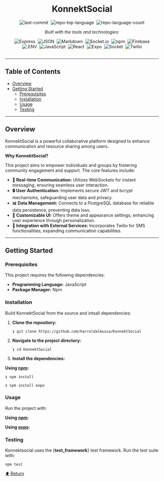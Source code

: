 <div class="text-center" align="center">
  <h1>KonnektSocial</h1>

<img alt="last-commit" src="https://img.shields.io/github/last-commit/harroldalmussa/KonnektSocial?style=flat&amp;logo=git&amp;logoColor=white&amp;color=0080ff" class="inline-block mx-1" style="margin: 0px 2px;">
<img alt="repo-top-language" src="https://img.shields.io/github/languages/top/harroldalmussa/KonnektSocial?style=flat&amp;color=0080ff" class="inline-block mx-1" style="margin: 0px 2px;">
<img alt="repo-language-count" src="https://img.shields.io/github/languages/count/harroldalmussa/KonnektSocial?style=flat&amp;color=0080ff" class="inline-block mx-1" style="margin: 0px 2px;">

<p>
  <em>Built with the tools and technologies:</em>
</p>
<img alt="Express" src="https://img.shields.io/badge/Express-000000.svg?style=flat&amp;logo=Express&amp;logoColor=white" class="inline-block mx-1" style="margin: 0px 2px;">
<img alt="JSON" src="https://img.shields.io/badge/JSON-000000.svg?style=flat&amp;logo=JSON&amp;logoColor=white" class="inline-block mx-1" style="margin: 0px 2px;">
<img alt="Markdown" src="https://img.shields.io/badge/Markdown-000000.svg?style=flat&amp;logo=Markdown&amp;logoColor=white" class="inline-block mx-1" style="margin: 0px 2px;">
<img alt="Socket.io" src="https://img.shields.io/badge/Socket.io-010101.svg?style=flat&amp;logo=socketdotio&amp;logoColor=white" class="inline-block mx-1" style="margin: 0px 2px;">
<img alt="npm" src="https://img.shields.io/badge/npm-CB3837.svg?style=flat&amp;logo=npm&amp;logoColor=white" class="inline-block mx-1" style="margin: 0px 2px;">
<img alt="Firebase" src="https://img.shields.io/badge/Firebase-DD2C00.svg?style=flat&amp;logo=Firebase&amp;logoColor=white" class="inline-block mx-1" style="margin: 0px 2px;">
<br>
<img alt=".ENV" src="https://img.shields.io/badge/.ENV-ECD53F.svg?style=flat&amp;logo=dotenv&amp;logoColor=black" class="inline-block mx-1" style="margin: 0px 2px;">
<img alt="JavaScript" src="https://img.shields.io/badge/JavaScript-F7DF1E.svg?style=flat&amp;logo=JavaScript&amp;logoColor=black" class="inline-block mx-1" style="margin: 0px 2px;">
<img alt="React" src="https://img.shields.io/badge/React-61DAFB.svg?style=flat&amp;logo=React&amp;logoColor=black" class="inline-block mx-1" style="margin: 0px 2px;">
<img alt="Expo" src="https://img.shields.io/badge/Expo-000020.svg?style=flat&amp;logo=Expo&amp;logoColor=white" class="inline-block mx-1" style="margin: 0px 2px;">
<img alt="Socket" src="https://img.shields.io/badge/Socket-C93CD7.svg?style=flat&amp;logo=Socket&amp;logoColor=white" class="inline-block mx-1" style="margin: 0px 2px;">
<img alt="Twilio" src="https://img.shields.io/badge/Twilio-F22F46.svg?style=flat&amp;logo=Twilio&amp;logoColor=white" class="inline-block mx-1" style="margin: 0px 2px;">
</div>
<br>
<hr>
<h2>Table of Contents</h2>
<ul class="list-disc pl-4 my-0">
<li class="my-0"><a href="#overview">Overview</a></li>
<li class="my-0"><a href="#getting-started">Getting Started</a>
<ul class="list-disc pl-4 my-0">
<li class="my-0"><a href="#prerequisites">Prerequisites</a></li>
<li class="my-0"><a href="#installation">Installation</a></li>
<li class="my-0"><a href="#usage">Usage</a></li>
<li class="my-0"><a href="#testing">Testing</a></li>
</ul>
</li>
</ul>
<hr>
<h2>Overview</h2>
<p>KonnektSocial is a powerful collaborative platform designed to enhance communication and resource sharing among users.</p>
<p><strong>Why KonnektSocial?</strong></p>
<p>This project aims to empower individuals and groups by fostering community engagement and support. The core features include:</p>
<ul class="list-disc pl-4 my-0">
<li class="my-0"><strong>💬 Real-time Communication:</strong> Utilizes WebSockets for instant messaging, ensuring seamless user interaction.</li>
<li class="my-0"><strong>🔒 User Authentication:</strong> Implements secure JWT and bcrypt mechanisms, safeguarding user data and privacy.</li>
<li class="my-0"><strong>📊 Data Management:</strong> Connects to a PostgreSQL database for reliable data persistence, preventing data loss.</li>
<li class="my-0"><strong>🎨 Customizable UI:</strong> Offers theme and appearance settings, enhancing user experience through personalization.</li>
<li class="my-0"><strong>📱 Integration with External Services:</strong> Incorporates Twilio for SMS functionalities, expanding communication capabilities.</li>
</ul>
<hr>
<h2>Getting Started</h2>
<h3>Prerequisites</h3>
<p>This project requires the following dependencies:</p>
<ul class="list-disc pl-4 my-0">
<li class="my-0"><strong>Programming Language:</strong> JavaScript</li>
<li class="my-0"><strong>Package Manager:</strong> Npm</li>
</ul>
<h3>Installation</h3>
<p>Build KonnektSocial from the source and intsall dependencies:</p>
<ol>
<li class="my-0">
<p><strong>Clone the repository:</strong></p>
<pre><code class="language-sh">❯ git clone https://github.com/harroldalmussa/KonnektSocial
</code></pre>
</li>
<li class="my-0">
<p><strong>Navigate to the project directory:</strong></p>
<pre><code class="language-sh">❯ cd KonnektSocial
</code></pre>
</li>
<li class="my-0">
<p><strong>Install the dependencies:</strong></p>
</li>
</ol>
<p><strong>Using <a href="https://www.npmjs.com/">npm</a>:</strong></p>
<pre><code class="language-sh">❯ npm install
</code></pre>
<pre><code class="language-sh">❯ npm install expo
</code></pre>
<h3>Usage</h3>
<p>Run the project with:</p>
<p><strong>Using <a href="https://www.npmjs.com/">npm</a>:</strong></p>
<p><strong>Using <a href="https://www.expo.dev/">expo</a>:</strong></p>
<h3>Testing</h3>
<p>Konnektsocial uses the {<strong>test_framework</strong>} test framework. Run the test suite with:</p>
<pre><code class="language-sh">npm test
</code></pre>
<div align="left" class=""><a href="#top">⬆ Return</a></div>






